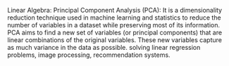 Linear Algebra:
Principal Component Analysis (PCA):
 It is a dimensionality reduction technique used in machine learning and statistics to reduce the number of variables in a dataset while preserving most of its information.
 PCA aims to find a new set of variables (or principal components) that are linear combinations of the original variables. These new variables capture as much variance in the data as possible.
solving linear regression problems, image processing, recommendation systems.
